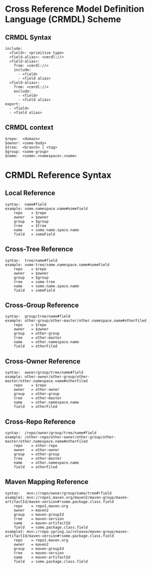 # Cross Reference Model Definition Language (CRMDL) Scheme


## CRMDL Syntax
	include:
	  <field>: <primitive type>
	  <field-alias>: <cmrdl://>
	  <field-alias>:
	    from: <cmrdl://>
	    include:
	      - <field>
	      - <field alias>
	  <field-alias>:
	    from: <cmrdl://>
	    exclude:
	      - <field>
	      - <field alias>
	export:
	  - <field>
	  - <field alias>


## CRMDL context

	$repo:  <domain>
	$owner: <some-body>
	$tree:  <branch> | <tag>
	$group: <some-group>
	$name:  <some>.<namespace>.<name>



# CRMDL Reference Syntax


## Local Reference

    syntax:  name#field
    example: some.namespace.name#someField
        repo    = $repo
        owner   = $owner
        group   = $group
        tree    = $tree
        name    = some.name.space.name
        field   = someField

## Cross-Tree Reference

    syntax:  tree/name#field
    example: some-tree/some.namespace.name#someField
        repo    = $repo
        owner   = $owner
        group   = $group
        tree    = some-tree
        name    = some.name.space.name
        field   = someField

## Cross-Group Reference

    syntax:  group/tree/name#field
    example: other-group/other-master/other.namespace.name#otherFiled
        repo    = $repo
        owner   = $owner
        group   = other-group
        tree    = other-master
        name    = other.namespace.name
        field   = otherFiled

## Cross-Owner Reference

    syntax:  owner/group/tree/name#field
    example: other-owner/other-group/other-master/other.namespace.name#otherFiled
        repo    = $repo
        owner   = other-owner
        group   = other-group
        tree    = other-master
        name    = other.namespace.name
        field   = otherFiled

## Cross-Repo Reference

    syntax:  /repo/owner/group/tree/name#field
    example: /other-repo/other-owner/other-group/other-master/other.namespace.name#otherFiled
        repo    = other-repo
        owner   = other-owner
        group   = other-group
        tree    = other-master
        name    = other.namespace.name
        field   = otherFiled

## Maven Mapping Reference

    syntax:   mvn://repo/owner/group/name/tree#!field
    example1: mvn://repo1.maven.org/maven2/maven-group/maven-artifactId/maven-version#!some.package.class.field
        repo    = repo1.maven.org
        owner   = maven2
        group   = maven-groupId
        tree    = maven-version
        name    = maven-artifactId
        field   = some.package.class.field
    example2: mvn://repo.spring.io/release/maven-group/maven-artifactId/maven-version#!some.package.class.field
        repo    = repo1.maven.org
        owner   = maven2
        group   = maven-groupId
        tree    = maven-version
        name    = maven-artifactId
        field   = some.package.class.field